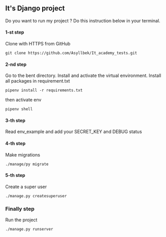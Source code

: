 ## It's Django project

Do you want to run my project ?
Do this instruction below in your terminal.

#### 1-st step
Clone with HTTPS from GitHub
```
git clone https://github.com/Asyllbek/It_academy_tests.git
```
#### 2-nd step
Go to the bent directory. Install and activate the virtual environment.
Install all packages in  requirement.txt

```
pipenv install -r requirements.txt
```
then activate env
```
pipenv shell
```
#### 3-th step
Read env_example and add your SECRET_KEY and DEBUG status

#### 4-th step
Make migrations 

```
./manage/py migrate
```
#### 5-th step
Create a super user
```
./manage.py createsuperuser
```
### Finally step
Run the project

```
./manage.py runserver
```


